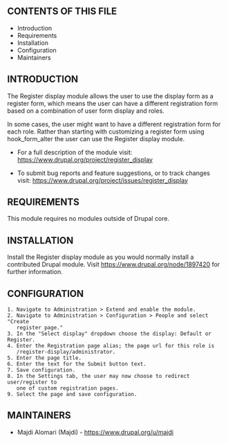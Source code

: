 CONTENTS OF THIS FILE
---------------------

 * Introduction
 * Requirements
 * Installation
 * Configuration
 * Maintainers


INTRODUCTION
------------

The Register display module allows the user to use the display form as a
register form, which means the user can have a different registration form
based on a combination of user form display and roles.

In some cases, the user might want to have a different registration form for
each role. Rather than starting with customizing a register form using
hook_form_alter the user can use the Register display module.

 * For a full description of the module visit:
   https://www.drupal.org/project/register_display

 * To submit bug reports and feature suggestions, or to track changes visit:
   https://www.drupal.org/project/issues/register_display


REQUIREMENTS
------------

This module requires no modules outside of Drupal core.


INSTALLATION
------------

Install the Register display module as you would normally install a contributed
Drupal module. Visit https://www.drupal.org/node/1897420 for further
information.


CONFIGURATION
-------------

    1. Navigate to Administration > Extend and enable the module.
    2. Navigate to Administration > Configuration > People and select "Create
       register page."
    3. In the "Select display" dropdown choose the display: Default or Register.
    4. Enter the Registration page alias; the page url for this role is
       /register-display/administrator.
    5. Enter the page title.
    6. Enter the text for the Submit button text.
    7. Save configuration.
    8. In the Settings tab, the user may now choose to redirect user/register to
       one of custom registration pages.
    9. Select the page and save configuration.


MAINTAINERS
-----------

 * Majdi Alomari (Majdi) - https://www.drupal.org/u/majdi
